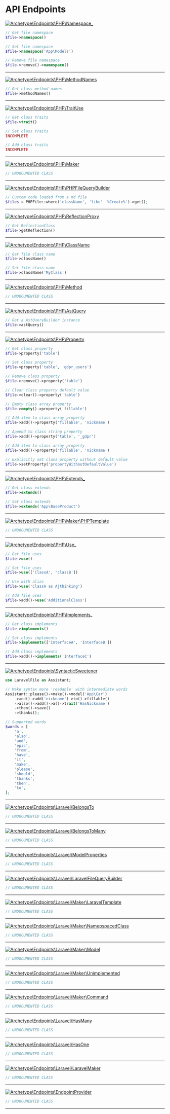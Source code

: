 # API Endpoints

<a href='https://github.com/ajthinking/archetype/blob/master/src/Endpoints/PHP/Namespace_.php'>![Archetype\Endpoints\PHP\Namespace_](https://img.shields.io/badge/-Archetype\Endpoints\PHP\Namespace_-blue)</a>
```php
// Get file namespace
$file->namespace()

// Set file namespace
$file->namespace('App\Models')

// Remove file namespace
$file->remove()->namespace()
```
<hr>

<a href='https://github.com/ajthinking/archetype/blob/master/src/Endpoints/PHP/MethodNames.php'>![Archetype\Endpoints\PHP\MethodNames](https://img.shields.io/badge/-Archetype\Endpoints\PHP\MethodNames-blue)</a>
```php
// Get class method names
$file->methodNames()
```
<hr>

<a href='https://github.com/ajthinking/archetype/blob/master/src/Endpoints/PHP/TraitUse.php'>![Archetype\Endpoints\PHP\TraitUse](https://img.shields.io/badge/-Archetype\Endpoints\PHP\TraitUse-blue)</a>
```php
// Get class traits
$file->trait()

// Set class traits
INCOMPLETE

// Add class traits
INCOMPLETE
```
<hr>

<a href='https://github.com/ajthinking/archetype/blob/master/src/Endpoints/PHP/Maker.php'>![Archetype\Endpoints\PHP\Maker](https://img.shields.io/badge/-Archetype\Endpoints\PHP\Maker-blue)</a>
```php
// UNDOCUMENTED CLASS
```
<hr>

<a href='https://github.com/ajthinking/archetype/blob/master/src/Endpoints/PHP/PHPFileQueryBuilder.php'>![Archetype\Endpoints\PHP\PHPFileQueryBuilder](https://img.shields.io/badge/-Archetype\Endpoints\PHP\PHPFileQueryBuilder-blue)</a>
```php
// Custom code loaded from a md file
$files = PHPFile::where('className', 'like' '%Create%')->get();
```
<hr>

<a href='https://github.com/ajthinking/archetype/blob/master/src/Endpoints/PHP/ReflectionProxy.php'>![Archetype\Endpoints\PHP\ReflectionProxy](https://img.shields.io/badge/-Archetype\Endpoints\PHP\ReflectionProxy-blue)</a>
```php
// Get ReflectionClass
$file->getReflection()
```
<hr>

<a href='https://github.com/ajthinking/archetype/blob/master/src/Endpoints/PHP/ClassName.php'>![Archetype\Endpoints\PHP\ClassName](https://img.shields.io/badge/-Archetype\Endpoints\PHP\ClassName-blue)</a>
```php
// Get file class name
$file->className()

// Set file class name
$file->className('MyClass')
```
<hr>

<a href='https://github.com/ajthinking/archetype/blob/master/src/Endpoints/PHP/Method.php'>![Archetype\Endpoints\PHP\Method](https://img.shields.io/badge/-Archetype\Endpoints\PHP\Method-blue)</a>
```php
// UNDOCUMENTED CLASS
```
<hr>

<a href='https://github.com/ajthinking/archetype/blob/master/src/Endpoints/PHP/AstQuery.php'>![Archetype\Endpoints\PHP\AstQuery](https://img.shields.io/badge/-Archetype\Endpoints\PHP\AstQuery-blue)</a>
```php
// Get a AstQueryBuilder instance
$file->astQuery()
```
<hr>

<a href='https://github.com/ajthinking/archetype/blob/master/src/Endpoints/PHP/Property.php'>![Archetype\Endpoints\PHP\Property](https://img.shields.io/badge/-Archetype\Endpoints\PHP\Property-blue)</a>
```php
// Get class property
$file->property('table')

// Set class property
$file->property('table', 'gdpr_users')

// Remove class property
$file->remove()->property('table')

// Clear class property default value
$file->clear()->property('table')

// Empty class array property
$file->empty()->property('fillable')

// Add item to class array property
$file->add()->property('fillable', 'nickname')

// Append to class string property
$file->add()->property('table', '_gdpr')

// Add item to class array property
$file->add()->property('fillable', 'nickname')

// Explicitly set class property without default value
$file->setProperty('propertyWithoutDefaultValue')
```
<hr>

<a href='https://github.com/ajthinking/archetype/blob/master/src/Endpoints/PHP/Extends_.php'>![Archetype\Endpoints\PHP\Extends_](https://img.shields.io/badge/-Archetype\Endpoints\PHP\Extends_-blue)</a>
```php
// Get class extends
$file->extends()

// Set class extends
$file->extends('App\BaseProduct')
```
<hr>

<a href='https://github.com/ajthinking/archetype/blob/master/src/Endpoints/PHP/Maker/PHPTemplate.php'>![Archetype\Endpoints\PHP\Maker\PHPTemplate](https://img.shields.io/badge/-Archetype\Endpoints\PHP\Maker\PHPTemplate-blue)</a>
```php
// UNDOCUMENTED CLASS
```
<hr>

<a href='https://github.com/ajthinking/archetype/blob/master/src/Endpoints/PHP/Use_.php'>![Archetype\Endpoints\PHP\Use_](https://img.shields.io/badge/-Archetype\Endpoints\PHP\Use_-blue)</a>
```php
// Get file uses
$file->use()

// Set file uses
$file->use(['ClassA', 'classB'])

// Use with alias
$file->use('ClassA as Ajthinking')

// Add file uses
$file->add()->use('AdditionalClass')
```
<hr>

<a href='https://github.com/ajthinking/archetype/blob/master/src/Endpoints/PHP/Implements_.php'>![Archetype\Endpoints\PHP\Implements_](https://img.shields.io/badge/-Archetype\Endpoints\PHP\Implements_-blue)</a>
```php
// Get class implements
$file->implements()

// Set class implements
$file->implements(['InterfaceA', 'InterfaceB'])

// Add class implements
$file->add()->implements('InterfaceC')
```
<hr>

<a href='https://github.com/ajthinking/archetype/blob/master/src/Endpoints/SyntacticSweetener.php'>![Archetype\Endpoints\SyntacticSweetener](https://img.shields.io/badge/-Archetype\Endpoints\SyntacticSweetener-blue)</a>
```php
use LaravelFile as Assistant;

// Make syntax more 'readable' with intermediate words
Assistant::please()->make()->model('App\Car')
    ->and()->add('nickname')->to()->fillable()
    ->also()->add()->a()->trait('HasNickname')
    ->then()->save()
    ->thanks();

// Supported words
$words = [
    'a',
    'also',
    'and',
    'epic',
    'from',
    'have',
    'it',
    'make',
    'please',
    'should',
    'thanks',
    'then',
    'to',
];
```
<hr>

<a href='https://github.com/ajthinking/archetype/blob/master/src/Endpoints/Laravel/BelongsTo.php'>![Archetype\Endpoints\Laravel\BelongsTo](https://img.shields.io/badge/-Archetype\Endpoints\Laravel\BelongsTo-blue)</a>
```php
// UNDOCUMENTED CLASS
```
<hr>

<a href='https://github.com/ajthinking/archetype/blob/master/src/Endpoints/Laravel/BelongsToMany.php'>![Archetype\Endpoints\Laravel\BelongsToMany](https://img.shields.io/badge/-Archetype\Endpoints\Laravel\BelongsToMany-blue)</a>
```php
// UNDOCUMENTED CLASS
```
<hr>

<a href='https://github.com/ajthinking/archetype/blob/master/src/Endpoints/Laravel/ModelProperties.php'>![Archetype\Endpoints\Laravel\ModelProperties](https://img.shields.io/badge/-Archetype\Endpoints\Laravel\ModelProperties-blue)</a>
```php
// UNDOCUMENTED CLASS
```
<hr>

<a href='https://github.com/ajthinking/archetype/blob/master/src/Endpoints/Laravel/LaravelFileQueryBuilder.php'>![Archetype\Endpoints\Laravel\LaravelFileQueryBuilder](https://img.shields.io/badge/-Archetype\Endpoints\Laravel\LaravelFileQueryBuilder-blue)</a>
```php
// UNDOCUMENTED CLASS
```
<hr>

<a href='https://github.com/ajthinking/archetype/blob/master/src/Endpoints/Laravel/Maker/LaravelTemplate.php'>![Archetype\Endpoints\Laravel\Maker\LaravelTemplate](https://img.shields.io/badge/-Archetype\Endpoints\Laravel\Maker\LaravelTemplate-blue)</a>
```php
// UNDOCUMENTED CLASS
```
<hr>

<a href='https://github.com/ajthinking/archetype/blob/master/src/Endpoints/Laravel/Maker/NamepspacedClass.php'>![Archetype\Endpoints\Laravel\Maker\NamepspacedClass](https://img.shields.io/badge/-Archetype\Endpoints\Laravel\Maker\NamepspacedClass-blue)</a>
```php
// UNDOCUMENTED CLASS
```
<hr>

<a href='https://github.com/ajthinking/archetype/blob/master/src/Endpoints/Laravel/Maker/Model.php'>![Archetype\Endpoints\Laravel\Maker\Model](https://img.shields.io/badge/-Archetype\Endpoints\Laravel\Maker\Model-blue)</a>
```php
// UNDOCUMENTED CLASS
```
<hr>

<a href='https://github.com/ajthinking/archetype/blob/master/src/Endpoints/Laravel/Maker/Unimplemented.php'>![Archetype\Endpoints\Laravel\Maker\Unimplemented](https://img.shields.io/badge/-Archetype\Endpoints\Laravel\Maker\Unimplemented-blue)</a>
```php
// UNDOCUMENTED CLASS
```
<hr>

<a href='https://github.com/ajthinking/archetype/blob/master/src/Endpoints/Laravel/Maker/Command.php'>![Archetype\Endpoints\Laravel\Maker\Command](https://img.shields.io/badge/-Archetype\Endpoints\Laravel\Maker\Command-blue)</a>
```php
// UNDOCUMENTED CLASS
```
<hr>

<a href='https://github.com/ajthinking/archetype/blob/master/src/Endpoints/Laravel/HasMany.php'>![Archetype\Endpoints\Laravel\HasMany](https://img.shields.io/badge/-Archetype\Endpoints\Laravel\HasMany-blue)</a>
```php
// UNDOCUMENTED CLASS
```
<hr>

<a href='https://github.com/ajthinking/archetype/blob/master/src/Endpoints/Laravel/HasOne.php'>![Archetype\Endpoints\Laravel\HasOne](https://img.shields.io/badge/-Archetype\Endpoints\Laravel\HasOne-blue)</a>
```php
// UNDOCUMENTED CLASS
```
<hr>

<a href='https://github.com/ajthinking/archetype/blob/master/src/Endpoints/Laravel/LaravelMaker.php'>![Archetype\Endpoints\Laravel\LaravelMaker](https://img.shields.io/badge/-Archetype\Endpoints\Laravel\LaravelMaker-blue)</a>
```php
// UNDOCUMENTED CLASS
```
<hr>

<a href='https://github.com/ajthinking/archetype/blob/master/src/Endpoints/EndpointProvider.php'>![Archetype\Endpoints\EndpointProvider](https://img.shields.io/badge/-Archetype\Endpoints\EndpointProvider-blue)</a>
```php
// UNDOCUMENTED CLASS
```
<hr>
